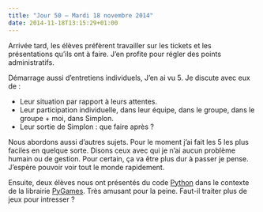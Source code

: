 ```yaml
---
title: "Jour 50 — Mardi 18 novembre 2014"
date: 2014-11-18T13:15:29+01:00
---
```


Arrivée tard, les élèves préfèrent travailler sur les tickets et les
présentations qu’ils ont à faire. J’en profite pour régler des points
administratifs.

Démarrage aussi d’entretiens individuels, J’en ai vu 5. Je discute avec
eux de :

-   Leur situation par rapport à leurs attentes.
-   Leur participation individuelle, dans leur équipe, dans le groupe,
    dans le groupe + moi, dans Simplon.
-   Leur sortie de Simplon : que faire après ?

Nous abordons aussi d’autres sujets. Pour le moment j’ai fait les 5 les
plus faciles en quelque sorte. Disons ceux avec qui je n’ai aucun
problème humain ou de gestion. Pour certain, ça va être plus dur à
passer je pense. J’espère pouvoir voir tout le monde rapidement.

Ensuite, deux élèves nous ont présentés du code
[Python](https://www.python.org) dans le contexte de la librairie
[PyGames](http://www.pygame.org/). Très amusant pour la peine. Faut-il
traiter plus de jeux pour intresser ?


